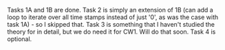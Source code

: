 Tasks 1A and 1B are done. Task 2 is simply an extension of 1B (can add a loop to iterate over all time stamps instead of just '0', as was the case with task 1A) - so I skipped that. Task 3 is something that I haven't studied the theory for in detail, but we do need it for CW1. Will do that soon. Task 4 is optional.
